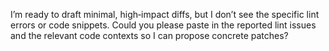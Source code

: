 I’m ready to draft minimal, high‐impact diffs, but I don’t see the specific lint errors or code snippets. Could you please paste in the reported lint issues and the relevant code contexts so I can propose concrete patches?